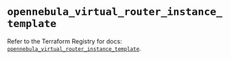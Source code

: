 # `opennebula_virtual_router_instance_template`

Refer to the Terraform Registry for docs: [`opennebula_virtual_router_instance_template`](https://registry.terraform.io/providers/opennebula/opennebula/1.5.0/docs/resources/virtual_router_instance_template).
